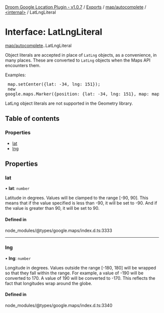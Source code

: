 [Droom Google Location Plugin - v1.0.7](../README.md) / [Exports](../modules.md) / [map/autocomplete](../modules/map_autocomplete.md) / [<internal\>](../modules/map_autocomplete._internal_.md) / LatLngLiteral

# Interface: LatLngLiteral

[map/autocomplete](../modules/map_autocomplete.md).[<internal>](../modules/map_autocomplete._internal_.md).LatLngLiteral

Object literals are accepted in place of <code>LatLng</code> objects, as a
convenience, in many places. These are converted to <code>LatLng</code>
objects when the Maps API encounters them. <p> Examples: <pre>
map.setCenter({lat: -34, lng: 151});<br> new
google.maps.Marker({position: {lat: -34, lng: 151}, map: map}); </pre> <p
class="note">LatLng object literals are not supported in the Geometry
library.</p>

## Table of contents

### Properties

- [lat](map_autocomplete._internal_.LatLngLiteral.md#lat)
- [lng](map_autocomplete._internal_.LatLngLiteral.md#lng)

## Properties

### lat

• **lat**: `number`

Latitude in degrees. Values will be clamped to the range [-90, 90]. This
means that if the value specified is less than -90, it will be set to
-90. And if the value is greater than 90, it will be set to 90.

#### Defined in

node_modules/@types/google.maps/index.d.ts:3333

___

### lng

• **lng**: `number`

Longitude in degrees. Values outside the range [-180, 180] will be
wrapped so that they fall within the range. For example, a value of -190
will be converted to 170. A value of 190 will be converted to -170. This
reflects the fact that longitudes wrap around the globe.

#### Defined in

node_modules/@types/google.maps/index.d.ts:3340
